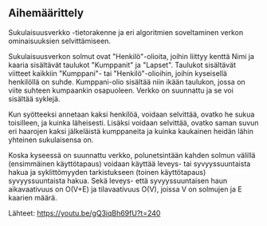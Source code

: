 ## Aihemäärittely

Sukulaisuusverkko -tietorakenne ja eri algoritmien soveltaminen verkon ominaisuuksien selvittämiseen.

Sukulaisuusverkon solmut ovat "Henkilö"-olioita, joihin liittyy kenttä Nimi ja kaaria sisältävät taulukot "Kumppanit" ja "Lapset". Taulukot sisältävät viitteet kaikkiin "Kumppani"- tai "Henkilö"-olioihin, joihin kyseisellä henkilöllä on suhde. Kumppani-olio sisältää niin ikään taulukon, jossa on viite suhteen kumpaankin osapuoleen. Verkko on suunnattu ja se voi sisältää syklejä.

Kun syötteeksi annetaan kaksi henkilöä, voidaan selvittää, ovatko he sukua toisilleen, ja kuinka läheisesti. Lisäksi voidaan selvittää, ovatko saman suvun eri haarojen kaksi jälkeläistä kumppaneita ja kuinka kaukainen heidän lähin yhteinen sukulaisensa on. 

Koska kyseessä on suunnattu verkko, polunetsintään kahden solmun välillä (ensimmäinen käyttötapaus) voidaan käyttää leveys- tai syvyyssuuntaista hakua ja syklittömyyden tarkistukseen (toinen käyttötapaus) syvyyssuuntaista hakua. Sekä leveys- että syvyyssuuntaisen haun aikavaativuus on O(V+E) ja tilavaativuus O(V), joissa V on solmujen ja E kaarien määrä.

Lähteet:
https://youtu.be/gQ3iqBh69fU?t=240
